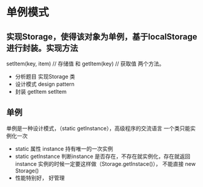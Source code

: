 # 单例模式

## 实现Storage，使得该对象为**单例**，基于localStorage 进行封装。实现方法
setItem(key, item) // 存储值 和 getItem(key) // 获取值 两个方法。

- 分析题目
实现Storage 类
- 设计模式 design pattern
- 封装 
    getItem
    setItem

## 单例
单例是一种设计模式，（static getInstance），高级程序的交流语言
一个类只能实例化一次
- static 属性 instance 持有唯一的一次实例
- static getInstance 判断instance 是否存在，不存在就实例化，存在就返回instance
    实例的时候一定要这样做（Storage.getInstace()）， 不能直接 new Storage() 
- 性能特别好， 好管理